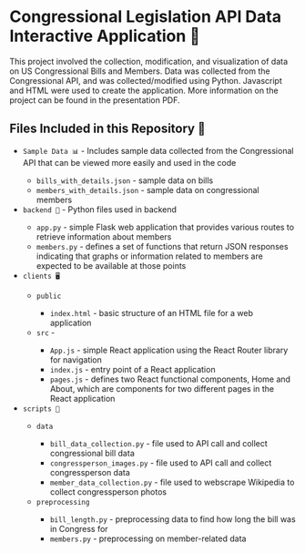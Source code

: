 <html>
<head>
    <!-- Include any necessary meta tags, stylesheets, or scripts here -->
</head>
<body>
    <h1>Congressional Legislation API Data Interactive Application 🦅</h1>
    <p>This project involved the collection, modification, and visualization of data on US Congressional Bills and Members. Data was collected from the Congressional API, and was collected/modified using Python. Javascript and HTML were used to create the application. 
      More information on the project can be found in the presentation PDF.</p>
    <h2>Files Included in this Repository 📁</h2>
    <ul>
        <li><code>Sample Data 📊</code> - Includes sample data collected from the Congressional API that can be viewed more easily and used in the code</li>
            <ul>
                <li><code>bills_with_details.json</code> - sample data on bills</li>
                <li><code>members_with_details.json</code> - sample data on congressional members</li>
            </ul>
        <li><code>backend 🐍</code> - Python files used in backend</li>
            <ul>
                <li><code>app.py</code> - simple Flask web application that provides various routes to retrieve information about members</li>
                <li><code>members.py</code> - defines a set of functions that return JSON responses indicating that graphs or information related to members are expected to be available at those points</li>
            </ul>
        <li><code>clients 🖥️</code> </li>
            <ul>
                <li><code>public</code> </li>
                    <ul>
                        <li><code>index.html</code> - basic structure of an HTML file for a web application</li>
                    </ul>
                <li><code>src</code> - </li>
                    <ul>
                        <li><code>App.js</code> - simple React application using the React Router library for navigation</li>
                        <li><code>index.js</code> - entry point of a React application</li>
                        <li><code>pages.js</code> - defines two React functional components, Home and About, which are components for two different pages in the React application</li>
                    </ul>
            </ul>
        <li><code>scripts 📜</code> </li>
            <ul>
                <li><code>data</code> </li>
                    <ul>
                        <li><code>bill_data_collection.py</code> - file used to API call and collect congressional bill data</li>
                        <li><code>congressperson_images.py</code> - file used to API call and collect congressperson data</li>
                        <li><code>member_data_collection.py</code> - file used to webscrape Wikipedia to collect congressperson photos</li>
                    </ul>
                <li><code>preprocessing</code> </li>
                    <ul>
                        <li><code>bill_length.py</code> - preprocessing data to find how long the bill was in Congress for</li>
                        <li><code>members.py</code> - preprocessing on member-related data</li>
                    </ul>
            </ul>
    </ul>
</body>
</html>

